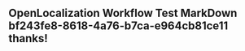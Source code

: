 <properties
ms.topic="hero-topic"
ms.test1="hero-topic"
ms.test2="test"/>

## OpenLocalization Workflow Test MarkDown bf243fe8-8618-4a76-b7ca-e964cb81ce11 thanks!
